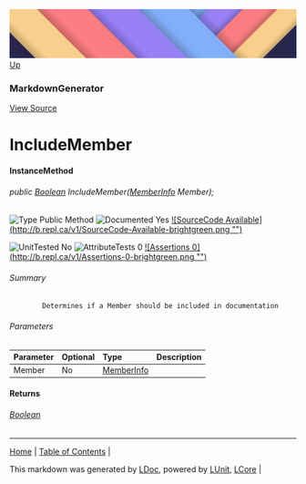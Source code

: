 ![](../Content/LDoc-banner-small.png "")
[Up](MarkdownGenerator.md)
### MarkdownGenerator
[View Source](../Markdown/MarkdownGenerator.cs)
# IncludeMember
#### InstanceMethod
###### public [Boolean](https://www.google.com/#q=C%23+System.Boolean) IncludeMember([MemberInfo](https://www.google.com/#q=C%23+System.Reflection.MemberInfo) Member);

![Type Public Method](http://b.repl.ca/v1/Type-Public%20Method-lightgrey.png "") ![Documented Yes](http://b.repl.ca/v1/Documented-Yes-brightgreen.png "") [![SourceCode Available](http://b.repl.ca/v1/SourceCode-Available-brightgreen.png &quot;&quot;)](../Markdown/MarkdownGenerator.cs#L737)

![UnitTested No](http://b.repl.ca/v1/UnitTested-No-lightgrey.png "") ![AttributeTests 0](http://b.repl.ca/v1/AttributeTests-0-lightgrey.png "") [![Assertions 0](http://b.repl.ca/v1/Assertions-0-brightgreen.png &quot;&quot;)](../Markdown/MarkdownGenerator.cs)
###### Summary

            Determines if a Member should be included in documentation
            
###### Parameters

Parameter | Optional | Type | Description
:---  | :---  | :---  | :--- 
Member | No | [MemberInfo](https://www.google.com/#q=C%23+System.Reflection.MemberInfo) | 

#### Returns
###### [Boolean](https://www.google.com/#q=C%23+System.Boolean)
---

[Home](../../README.md) | [Table of Contents](../../TableOfContents.md) | 


This markdown was generated by [LDoc](https://github.com/CodeSingularity/LDoc), powered by [LUnit](https://github.com/CodeSingularity/LUnit), [LCore](https://github.com/CodeSingularity/LCore) | 

